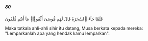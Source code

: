 ##### 80

<span class="ayah">فَلَمَّا جَآءَ ٱلسَّحَرَةُ قَالَ لَهُم مُّوسَىٰٓ أَلْقُوا۟ مَآ أَنتُم مُّلْقُونَ</span>

<span class="ayah_translation">Maka tatkala ahli-ahli sihir itu datang, Musa berkata kepada mereka: "Lemparkanlah apa yang hendak kamu lemparkan".</span>
